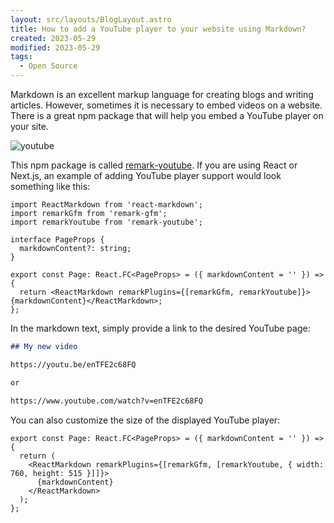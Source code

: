 ```yaml
---
layout: src/layouts/BlogLayout.astro
title: How to add a YouTube player to your website using Markdown?
created: 2023-05-29
modified: 2023-05-29
tags:
  - Open Source
---
```


Markdown is an excellent markup language for creating blogs and writing articles. However, sometimes it is necessary to embed videos on a website. There is a great npm package that will help you embed a YouTube player on your site.

![youtube](/blog/remark-youtube/image.jpg)

This npm package is called [remark-youtube](https://www.npmjs.com/package/remark-youtube). If you are using React or Next.js, an example of adding YouTube player support would look something like this:

```tsx
import ReactMarkdown from 'react-markdown';
import remarkGfm from 'remark-gfm';
import remarkYoutube from 'remark-youtube';

interface PageProps {
  markdownContent?: string;
}

export const Page: React.FC<PageProps> = ({ markdownContent = '' }) => {
  return <ReactMarkdown remarkPlugins={[remarkGfm, remarkYoutube]}>{markdownContent}</ReactMarkdown>;
};
```

In the markdown text, simply provide a link to the desired YouTube page:

```markdown
## My new video

https://youtu.be/enTFE2c68FQ

or

https://www.youtube.com/watch?v=enTFE2c68FQ
```

You can also customize the size of the displayed YouTube player:

```tsx
export const Page: React.FC<PageProps> = ({ markdownContent = '' }) => {
  return (
    <ReactMarkdown remarkPlugins={[remarkGfm, [remarkYoutube, { width: 760, height: 515 }]]}>
      {markdownContent}
    </ReactMarkdown>
  );
};
```
